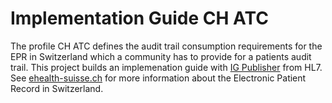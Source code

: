 # Implementation Guide CH ATC

The profile CH ATC defines the audit trail consumption requirements for the EPR in Switzerland which a community has to provide for a patients audit trail.
This project builds an implemenation guide with [IG Publisher](http://wiki.hl7.org/index.php?title=IG_Publisher_Documentation) from HL7. 
See [ehealth-suisse.ch](https://www.e-health-suisse.ch/startseite.html) for more information about the Electronic Patient Record in Switzerland.